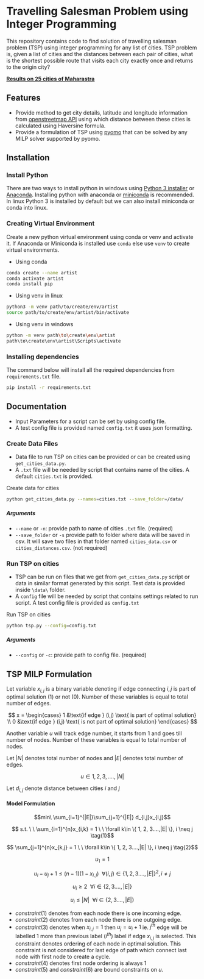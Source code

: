 # Travelling Salesman Problem using Integer Programming

This repository contains code to find solution of travelling salesman problem (TSP) using integer programming for any list of cities. TSP problem is, given a list of cities and the distances between each pair of cities, what is the shortest possible route that visits each city exactly once and returns to the origin city?

**[Results on 25 cities of Maharastra](https://tarun-bisht.github.io/tsp/data/tsp_map.html)**

## Features
- Provide method to get city details, latitude and longitude information from [openstreetmap API](https://nominatim.openstreetmap.org) using which distance between these cities is calculated using Haversine formula.
- Provide a formulation of TSP using [pyomo](http://www.pyomo.org/) that can be solved by any MILP solver supported by pyomo.

## Installation
### Install Python
There are two ways to install python in windows using [Python 3 installer](https://www.python.org/downloads/) or [Anaconda](https://docs.conda.io/projects/conda/en/latest/user-guide/install/index.html). Installing python with anaconda or [miniconda](https://docs.conda.io/en/latest/miniconda.html) is recommended. In linux Python 3 is installed by default but we can also install miniconda or conda into linux.

### Creating Virtual Environment
Create a new python virtual environment using conda or venv and activate it. If Anaconda or Miniconda is installed use `conda` else use `venv` to create virtual environments.

- Using conda
```bash
conda create --name artist
conda activate artist
conda install pip
```

- Using venv in linux
```bash
python3 -m venv path/to/create/env/artist
source path/to/create/env/artist/bin/activate
```

- Using venv in windows
```bash
python -m venv path\to\create\env\artist
path\to\create\env\artist\Scripts\activate
```

### Installing dependencies
The command below will install all the required dependencies from `requirements.txt` file.
```bash
pip install -r requirements.txt
```

## Documentation
- Input Parameters for a script can be set by using config file.
- A test config file is provided named `config.txt` it uses json formatting.

### Create Data Files
- Data file to run TSP on cities can be provided or can be created using `get_cities_data.py`.
- A `.txt` file will be needed by script that contains name of the cities. A default `cities.txt` is provided.

Create data for cities
```bash
python get_cities_data.py --names=cities.txt --save_folder=/data/
```
##### Arguments
- `--name` or `-n`: provide path to name of cities `.txt` file. (required)
- `--save_folder` or `-s` provide path to folder where data will be saved in csv. It will save two files in that folder named `cities_data.csv` or `cities_distances.csv`. (not required)

### Run TSP on cities
- TSP can be run on files that we get from `get_cities_data.py` script or data in similar format generated by this script. Test data is provided inside `\data\` folder.
- A `config` file will be needed by script that contains settings related to run script. A test config file is provided as `config.txt`

Run TSP on cities
```bash
python tsp.py --config=config.txt
```
##### Arguments
- `--config` or `-c`: provide path to config file. (required)

## TSP MILP Formulation
Let variable $x_{i,j}$ is a binary variable denoting if edge connecting $i, j$ is part of optimal solution $(1)$ or not $(0)$. Number of these variables is equal to total number of edges.

$$ 
x = 
\begin{cases}
1 &\text{if edge } (i,j) \text{ is part of optimal solution} \\
0 &\text{if edge } (i,j) \text{ is not part of optimal solution}
\end{cases}
$$

Another variable $u$ will track edge number, it starts from $1$ and goes till number of nodes. Number of these variables is equal to total number of nodes.

Let $|N|$ denotes total number of nodes and $|E|$ denotes total number of edges.

$$ 
u \in {1, 2, 3, ...., |N|}
$$

Let $d_{i,j}$ denote distance between cities $i$ and $j$

#### Model Formulation

$$min\ \sum_{i=1}^{|E|}\sum_{j=1}^{|E|} d_{i,j}x_{i,j}$$

$$ s.t. \ \ \sum_{i=1}^{n}x_{i,k} = 1 \ \ \forall k\in \{ 1, 2, 3....,|E| \}, i \neq j \tag{1}$$

$$ \sum_{j=1}^{n}x_{k,j} = 1 \ \ \forall k\in \{ 1, 2, 3....,|E| \}, i \neq j \tag{2}$$

$$ u_1 = 1 \tag{3}$$

$$ u_i - u_j + 1 \leq (n-1)(1-x_{i,j}) \ \ \forall (i,j)\in \{ 1, 2, 3....,|E| \}^2, i \neq j \tag{4}$$

$$ u_i \ge 2 \ \ \forall i\in \{ 2, 3....,|E| \} \tag{5}$$

$$ u_i \le |N| \ \ \forall i\in \{ 2, 3....,|E| \} \tag{6}$$

- $constraint(1)$ denotes from each node there is one incoming edge. 
- $constraint(2)$ denotes from each node there is one outgoing edge.
- $constraint(3)$ denotes when $x_{i,j} = 1$ then $u_j = u_i + 1$ ie. $j^{th}$ edge will be labelled $1$ more than previous label $(i^{th})$ label if edge $x_{i,j}$ is selected. This constraint denotes ordering of each node in optimal solution. This constraint is not considered for last edge of path which connect last node with first node to create a cycle.
- $constraint(4)$ denotes first node ordering is always $1$
- $constraint(5)$ and $constraint(6)$ are bound constraints on $u$.
